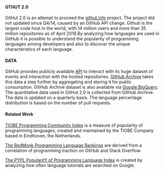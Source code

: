 #### GTHUT 2.0
GitHut 2.0 is an attempt to proceed the [githut.info](http://githut.info) project. The project did not updated since Q4/14, caused by an GitHub API change. Github is the largest code host in the world, with 14 million users and more than 35 million repositories as of April 2016.By analyzing how languages are used in GitHub it is possible to understand the popularity of programming languages among developers and also to discover the unique characteristics of each language.

#### DATA
GitHub provides publicly available [API](//developer.github.com/v3/) to interact with its huge dataset of events and interaction with the hosted repositories. [GitHub Archive](//githubarchive.org/) takes this data a step further by aggregating and storing it for public consumption. GitHub Archive dataset is also available via [Google BigQuery](//developers.google.com/bigquery/). The quantitative data used in GitHut 2.0 is collected from GitHub Archive. The data is updated on a quarterly basis. The language percentage
distribution is based on the number of pull requests.

#### Related Work
[TIOBE Programming Community Index](//tiobe.com/tiobe-index/) is a measure of popularity of programming languages, created and maintained by the TIOBE Company based in Eindhoven, the Netherlands.

[The RedMonk Programming Language Rankings](//redmonk.com/sogrady/2016/07/20/language-rankings-6-16/) are derived from a correlation of programming traction on GitHub and Stack Overflow.

[The PYPL PopularitY of Programming Language Index](//pypl.github.io/PYPL.html) is created by analyzing how often language tutorials are searched on Google.
